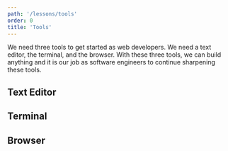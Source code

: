 ```yaml
---
path: '/lessons/tools'
order: 0
title: 'Tools'
---
```


We need three tools to get started as web developers. We need a text editor, the terminal, and the browser. With these three tools, we can build anything and it is our job as software engineers to continue sharpening these tools.

## Text Editor

## Terminal

## Browser

